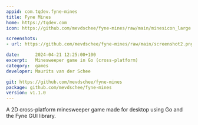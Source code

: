 ```yaml
---
appid: com.tqdev.fyne-mines
title: Fyne Mines
home: https://tqdev.com
icon: https://github.com/mevdschee/fyne-mines/raw/main/minesicon_large.png

screenshots:
- url: https://github.com/mevdschee/fyne-mines/raw/main/screenshot2.png

date:      2024-04-21 12:25:00+100
excerpt:   Minesweeper game in Go (cross-platform)
category:  games
developer: Maurits van der Schee

git: https://github.com/mevdschee/fyne-mines
package: github.com/mevdschee/fyne-mines
version: v1.1.0
---
```


A 2D cross-platform minesweeper game made for desktop using Go and the Fyne GUI library.

